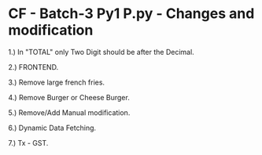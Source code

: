# CF -  Batch-3 Py1 P.py - Changes and modification

1.) In "TOTAL" only Two Digit should be after the Decimal.

2.) FRONTEND.

3.) Remove large french fries.

4.) Remove Burger or Cheese Burger.

5.) Remove/Add  Manual modification.

6.) Dynamic Data Fetching.

7.) Tx - GST.
